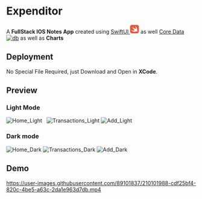 # Expenditor
A <b>FullStack IOS Notes App</b> created using <a href="https://developer.apple.com/xcode/swiftui/">SwiftUI <img src="https://github.com/devicons/devicon/blob/master/icons/swift/swift-original.svg" alt="icon" height="24" width="24" /></a> as well <a href="https://developer.apple.com/documentation/coredata">Core Data <img src="https://miro.medium.com/max/300/1*nm4j_6GfwWpqhuSPlbO-sg.png" alt="db" hieght="24" width="24" /></a> as well as <b>Charts</b>

## Deployment

No Special File Required, just Download and Open in <b>XCode</b>.


## Preview

### Light Mode

<img src="https://user-images.githubusercontent.com/89101837/210102000-f7d529d6-7c07-4c10-9a1e-00bd9c31b6f3.png" alt="Home_Light" />
&nbsp;
<img src="https://user-images.githubusercontent.com/89101837/210102002-5116abc7-f794-42f8-9ad1-b2a1b9635398.png" alt="Transactions_Light" />
<img src="https://user-images.githubusercontent.com/89101837/210102004-3463f290-1030-4735-b106-071568eb7039.png" alt="Add_Light" />

### Dark mode

<img src="https://user-images.githubusercontent.com/89101837/210102005-ee24822d-36e9-4423-9d8c-995d3bb99012.png" alt="Home_Dark" />
<img src="https://user-images.githubusercontent.com/89101837/210102007-6e64c4dd-967b-4db8-aaf0-c6cb4a52e49b.png" alt="Transactions_Dark" />
<img src="https://user-images.githubusercontent.com/89101837/210102009-9506da08-7665-4f0c-ad8b-e20c289c5373.png" alt="Add_Dark" />



## Demo



https://user-images.githubusercontent.com/89101837/210101988-cdf25bf4-820c-4be5-a63c-2da1e963d7db.mp4


